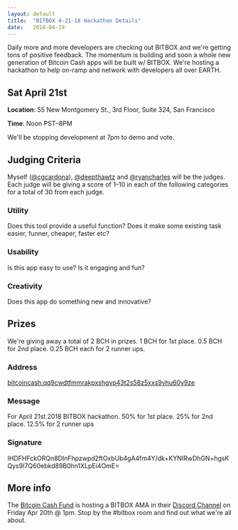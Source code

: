 ```yaml
---
layout: default
title:  "BITBOX 4-21-18 Hackathon Details"
date:   2018-04-19
---
```


Daily more and more developers are checking out BITBOX and we're getting tons of positive feedback. The momentum is building and soon a whole new generation of Bitcoin Cash apps will be built w/ BITBOX. We're hosting a hackathon to help on-ramp and network with developers all over EARTH.

## Sat April 21st

**Location**: 55 New Montgomery St., 3rd Floor, Suite 324, San Francisco

**Time**: Noon PST&ndash;8PM

We'll be stopping development at 7pm to demo and vote.


## Judging Criteria

Myself ([@cgcardona](https://twitter.com/cgcardona)), [@deepthawtz](https://twitter.com/DEEPTHAWTZ) and [@ryancharles](https://twitter.com/ryanxcharles) will be the judges. Each judge will be giving a score of 1&ndash;10 in each of the following categories for a total of 30 from each judge.

### Utility

Does this tool provide a useful function? Does it make some existing task easier, funner, cheaper, faster etc?

### Usability

Is this app easy to use? Is it engaging and fun?

### Creativity

Does this app do something new and innovative?

## Prizes

We're giving away a total of 2 BCH in prizes. 1 BCH for 1st place. 0.5 BCH for 2nd place. 0.25 BCH each for 2 runner ups.

### Address

[bitcoincash:qq9cwdtfmmrakpxshgvp43t2s58z5xxs9vhu60y9ze](https://blockchair.com/bitcoin-cash/address/qq9cwdtfmmrakpxshgvp43t2s58z5xxs9vhu60y9ze)

### Message

For April 21st 2018 BITBOX hackathon. 50% for 1st place. 25% for 2nd place. 12.5% for 2 runner ups

### Signature

IHDFHFckORQn8DInFhpzwpd2ftOxbUb4gA4fm4Y/dk+KYNIRwDhGN+hgsKQys9I7Q60ebkd89B0hn1XLpEi4OmE=

## More info

The [Bitcoin Cash Fund](https://twitter.com/BitcoinCashFund/status/986947526933741568) is hosting a BITBOX AMA in their [Discord Channel](http://ambassador.cash/) on Friday Apr 20th @ 1pm. Stop by the #bitbox room and find out what we're all about.
